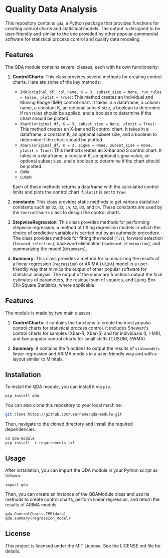 # Quality Data Analysis

This repository contains `qda`, a Python package that provides functions for creating control charts and statistical models. The output is designed to be user-friendly and similar to the one provided by other popular commercial software for statistical process control and quality data modeling.

## Features

The QDA module contains several classes, each with its own functionality:

1. **ControlCharts**: This class provides several methods for creating control charts. Here are some of the key methods:
    - `IMR(original_df, col_name, K = 3, subset_size = None, run_rules = False, plotit = True)`: This method creates an Individual and Moving Range (IMR) control chart. It takes in a dataframe, a column name, a constant K, an optional subset size, a boolean to determine if run rules should be applied, and a boolean to determine if the chart should be plotted.
    - `XbarR(original_df, K = 3, subset_size = None, plotit = True)`: This method creates an X-bar and R control chart. It takes in a dataframe, a constant K, an optional subset size, and a boolean to determine if the chart should be plotted.
    - `XbarS(original_df, K = 3, sigma = None, subset_size = None, plotit = True)`: This method creates an X-bar and S control chart. It takes in a dataframe, a constant K, an optional sigma value, an optional subset size, and a boolean to determine if the chart should be plotted.
    - `EWMA`
    - `CUSUM` 

    Each of these methods returns a dataframe with the calculated control limits and plots the control chart if `plotit` is set to `True`.

2. **constants**: This class provides static methods to get various statistical constants such as `d2`, `d3`, `c4`, `A2`, `D3`, and `D4`. These constants are used by the `ControlCharts` class to design the control charts.

3. **StepwiseRegression**: This class provides methods for performing stepwise regression, a method of fitting regression models in which the choice of predictive variables is carried out by an automatic procedure. The class provides methods for fitting the model (`fit`), forward selection (`forward_selection`), backward elimination (`backward_elimination`), and summarizing the model (`SWsummary`).

4. **Summary**: This class provides a method for summarizing the results of a linear regression (`regression`) or ARIMA (`ARIMA`) model in a user-friendly way that mimics the output of other popular software for statistical analysis. The output of the summary functions output the final estimates of parameters, the residual sum of squares, and Ljung-Box Chi-Square Statistics, where applicable. 


## Features

The module is made by two main classes: 

1. **ControlCharts**: it contains the functions to create the most popular control charts for statistical process control. It includes Shewart's control charts for samples (Xbar-R, Xbar-S) and for individuals (I, I-MR), and two popular control charts for small shifts (CUSUM, EWMA). 

2. **Summary**: it contains the functions to output the results of `statsmodels` linear regression and ARIMA models in a user-friendly way and with a layout similar to Minitab. 

## Installation

To install the QDA module, you can install it via `pip`.
```
pip install qda
```

You can also clone this repository to your local machine:
```bash
git clone https://github.com/username/qda-module.git
```

Then, navigate to the cloned directory and install the required dependencies.
```
cd qda-module
pip install -r requirements.txt
```

## Usage

After installation, you can import the QDA module in your Python script as follows:
```
import qda
```
Then, you can create an instance of the QDAModule class and use its methods to create control charts, perform linear regression, and return the results of ARIMA models.
```
qda.ControlCharts.IMR(data)
qda.summary(regression_model)
```
## License

This project is licensed under the MIT License. See the LICENSE.md file for details.
